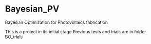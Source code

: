 # Bayesian_PV
Bayesian Optimization for Photovoltaics fabrication

This is a project in its initial stage
Previous tests and trials are in folder BO_trials
